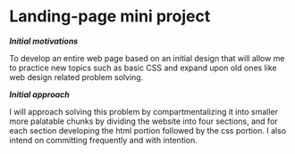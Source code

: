 # Landing-page mini project

<strong><em>Initial motivations </em></strong>

<p>To develop an entire web page based on an initial design that will allow me to practice new topics such as basic CSS and expand upon old ones like web design related problem solving.</p>

<strong><em>Initial approach</em></strong>

<p>I will approach solving this problem by compartmentalizing it into smaller more palatable chunks by dividing the website into four sections, and for each section developing the html portion followed by the css portion. I also intend on committing frequently and with intention.</p>
